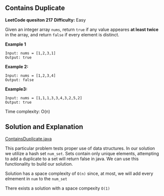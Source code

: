 ## Contains Duplicate

**LeetCode quesiton 217**
**Difficulty:** Easy

Given an integer array ```nums```, return ```true``` if any value appeares **at least twice** in the array, and return ```false``` if every element is distinct.

**Example 1**
```
Input: nums = [1,2,3,1]
Output: true
```
**Example 2:**
```
Input: nums = [1,2,3,4]
Output: false
```

**Example3:**
```
Input: nums = [1,1,1,3,3,4,3,2,5,2]
Output: true
```

Time complexity: O(n)

## Solution and Explanation
[ContainsDuplicate.java](/JavaCodeChallenges/src/com/acanady/challengesolutions/ContainsDuplicate.java)

This particular problem tests proper use of data structures. In our solution
we utilize a hash set ```num_set```. Sets contain only unique elements, attempting to add a duplicate to a set will return false in java. We can use this functionality to build our solution.

Solution has a space complexity of ```O(n)``` since, at most, we will add every elmement in ```num``` to the ```num_set```

There exists a solution with a space compexity ```O(1)```